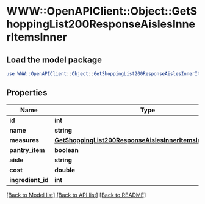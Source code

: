 # WWW::OpenAPIClient::Object::GetShoppingList200ResponseAislesInnerItemsInner

## Load the model package
```perl
use WWW::OpenAPIClient::Object::GetShoppingList200ResponseAislesInnerItemsInner;
```

## Properties
Name | Type | Description | Notes
------------ | ------------- | ------------- | -------------
**id** | **int** |  | 
**name** | **string** |  | 
**measures** | [**GetShoppingList200ResponseAislesInnerItemsInnerMeasures**](GetShoppingList200ResponseAislesInnerItemsInnerMeasures.md) |  | [optional] 
**pantry_item** | **boolean** |  | 
**aisle** | **string** |  | 
**cost** | **double** |  | 
**ingredient_id** | **int** |  | 

[[Back to Model list]](../README.md#documentation-for-models) [[Back to API list]](../README.md#documentation-for-api-endpoints) [[Back to README]](../README.md)


